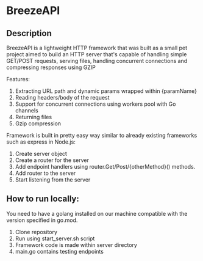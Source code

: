 # BreezeAPI

## Description

BreezeAPI is a lightweight HTTP framework that was built as a small pet project aimed to build an HTTP server that's capable of handling simple GET/POST requests, serving files, handling concurrent connections and compressing responses using GZIP

Features:

1. Extracting URL path and dynamic params wrapped within {paramName}
2. Reading headers/body of the request
3. Support for concurrent connections using workers pool with Go channels
4. Returning files
5. Gzip compression

Framework is built in pretty easy way similar to already existing frameworks such as express in Node.js:

1. Create server object
2. Create a router for the server
3. Add endpoint handlers using router.Get/Post/{otherMethod}() methods.
4. Add router to the server
5. Start listening from the server

## How to run locally:

You need to have a golang installed on our machine compatible with the version specified in go.mod.

1. Clone repository
2. Run using start_server.sh script
3. Framework code is made within server directory
4. main.go contains testing endpoints
